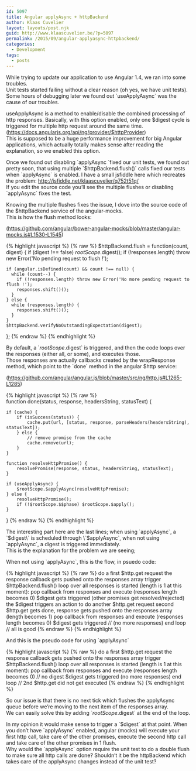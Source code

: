 ```yaml
---
id: 5097
title: Angular applyAsync + httpBackend
author: Klaas Cuvelier
layout: layouts/post.njk
guid: http://www.klaascuvelier.be/?p=5097
permalink: /2015/09/angular-applyasync-httpbackend/
categories:
  - Development
tags:
  - posts
---
```


While trying to update our application to use Angular 1.4, we ran into some troubles.  
Unit tests started failing without a clear reason (oh yes, we have unit tests). Some hours of debugging later we found out \`useApplyAsync\` was the cause of our troubles.

useApplyAsync is a method to enable/disable the combined processing of http responses. Basically, with this option enabled, only one $digest cycle is triggered for multiple http request around the same time. (<a title="Angular $http docs" href="https://docs.angularjs.org/api/ng/provider/$httpProvider" target="\_blank">https://docs.angularjs.org/api/ng/provider/$httpProvider</a>)  
This is supposed to be a huge performance improvement for big Angular applications, which actually totally makes sense after reading the explanation, so we enabled this option.

Once we found out disabling \`applyAsync \`fixed our unit tests, we found out pretty soon, that using multiple \`$httpBackend.flush()\` calls fixed our tests when \`applyAsync\` is enabled. I have a small jsfiddle here which recreates the problem: <a href="http://jsfiddle.net/klaascuvelier/q752t51q/" target="_blank">http://jsfiddle.net/klaascuvelier/q752t51q/</a>  
If you edit the source code you&#8217;ll see the multiple flushes or disabling \`applyAsync\` fixes the test.

Knowing the multiple flushes fixes the issue, I dove into the source code of the $httpBackend service of the angular-mocks.  
This is how the flush method looks:

(<a title="Angular mocks source code" href="https://github.com/angular/bower-angular-mocks/blob/master/angular-mocks.js#L1530-L1545" target="_blank">https://github.com/angular/bower-angular-mocks/blob/master/angular-mocks.js#L1530-L1545</a>)

{% highlight javascript %}
{% raw %}
$httpBackend.flush = function(count, digest) {
    if (digest !== false) $rootScope.$digest();
if (!responses.length) throw new Error('No pending request to flush !');

    if (angular.isDefined(count) && count !== null) {
      while (count--) {
        if (!responses.length) throw new Error('No more pending request to flush !');
        responses.shift()();
      }
    } else {
      while (responses.length) {
        responses.shift()();
      }
    }
    $httpBackend.verifyNoOutstandingExpectation(digest);

};
{% endraw %}
{% endhighlight %}

By default, a \`$rootScope.$digest\` is triggered, and then the code loops over the responses (either all, or some), and executes those.  
Those responses are actually callbacks created by the wrapResponse method, which point to the \`done\` method in the angular $http service:

(<a title="Angular $http source code" href="https://github.com/angular/angular.js/blob/master/src/ng/http.js#L1265-L1285" target="_blank">https://github.com/angular/angular.js/blob/master/src/ng/http.js#L1265-L1285</a>)

{% highlight javascript %}
{% raw %}  
function done(status, response, headersString, statusText) {

    if (cache) {
        if (isSuccess(status)) {
            cache.put(url, [status, response, parseHeaders(headersString), statusText]);
        } else {
            // remove promise from the cache
            cache.remove(url);
        }
    }

    function resolveHttpPromise() {
        resolvePromise(response, status, headersString, statusText);
    }

    if (useApplyAsync) {
        $rootScope.$applyAsync(resolveHttpPromise);
    } else {
        resolveHttpPromise();
        if (!$rootScope.$$phase) $rootScope.$apply();
    }

}
{% endraw %}
{% endhighlight %}

The interesting part here are the last lines; when using \`applyAsync\`, a \`$digest\` is scheduled through \`$applyAsync\`, when not using \`applyAsync\`, a digest is triggered immediately.  
This is the explanation for the problem we are seeing;

When not using \`applyAsync\`, this is the flow, in psuedo code:

{% highlight javascript %}
{% raw %}
do a first $http.get request
the response callback gets pushed onto the responses array
trigger $httpBackend.flush()
loop over all responses is started (length is 1 at this moment):
pop callback from responses and execute (responses length becomes 0)
$digest gets triggered (other promises get resolved/rejected)
the $digest triggers an action to do another $http.get request
second $http.get gets done, response gets pushed onto the responses array (length becomes 1)
pop callback from responses and execute (responses length becomes 0)
$digest gets triggered
// (no more responses)
end loop
// all is good
{% endraw %}
{% endhighlight %}

And this is the pseudo code for using \`applyAsync\`

{% highlight javascript %}
{% raw %}
do a first $http.get request
the response callback gets pushed onto the responses array
trigger $httpBackend.flush()
loop over all responses is started (length is 1 at this moment):
pop callback from responses and execute (responses length becomes 0)
// no digest
$digest gets triggered
(no more responses)
end loop
// 2nd $http.get did not get executed
{% endraw %}
{% endhighlight %}

So our issue is that there is no next tick which flushes the applyAsync queue before we&#8217;re moving to the next item of the responses array.  
We can easily solve this by adding \`$rootScope.$digest\` at the end of the loop.

In my opinion it would make sense to trigger a \`$digest\` at that point. When you don&#8217;t have \`applyAsync\` enabled, angular (mocks) will execute your first http call, take care of the other promises, execute the second http call and take care of the other promises in 1 flush.  
Why would the \`applyAsync\` option require the unit test to do a double flush to make sure all http calls are done? Shouldn&#8217;t it be the httpBackend which takes care of the applyAsync changes instead of the unit test?
